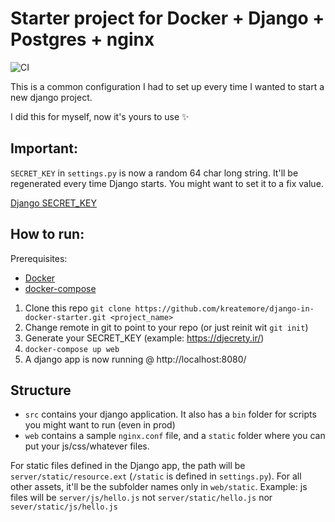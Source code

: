 # Starter project for Docker + Django + Postgres + nginx
![CI](https://github.com/kreatemore/django-in-docker-starter/workflows/Build/badge.svg)

This is a common configuration I had to set up every time I wanted to start a new django project. 

I did this for myself, now it's yours to use ✨

## Important:

`SECRET_KEY` in `settings.py` is now a random 64 char long string. It'll be regenerated every time Django starts. You might want to set it to a fix value.

[Django SECRET_KEY](https://docs.djangoproject.com/en/2.2/ref/settings/#std:setting-SECRET_KEY)

## How to run:

Prerequisites: 
* [Docker](https://docs.docker.com/install/)
* [docker-compose](https://docs.docker.com/compose/install/)

1. Clone this repo `git clone https://github.com/kreatemore/django-in-docker-starter.git <project_name>`
2. Change remote in git to point to your repo (or just reinit wit `git init`)
3. Generate your SECRET_KEY (example: https://djecrety.ir/)
4. `docker-compose up web`
5. A django app is now running @ http://localhost:8080/

## Structure

* `src` contains your django application. It also has a `bin` folder for
scripts you might want to run (even in prod)
* `web` contains a sample `nginx.conf` file, and a `static` folder where you can put
your js/css/whatever files.

For static files defined in the Django app, the path will be `server/static/resource.ext` (`/static` is defined in `settings.py`).
For all other assets, it'll be the subfolder names only in `web/static`. 
Example: js files will be `server/js/hello.js` not `server/static/hello.js` nor `sever/static/js/hello.js`
